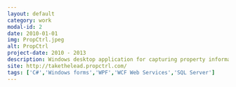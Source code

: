 ```yaml
---
layout: default
category: work
modal-id: 2
date: 2010-01-01
img: PropCtrl.jpeg
alt: PropCtrl
project-date: 2010 - 2013
description: Windows desktop application for capturing property information by estate agents, and uploading listing to Property24, and other listing portals.<br/>Clients use a Windows desktop application or mobile app that interacts with WCF web service on the server-side. Web service interacts with a SQL Server database.
site: http://takethelead.propctrl.com/
tags: ['C#','Windows forms','WPF','WCF Web Services','SQL Server']
---
```

